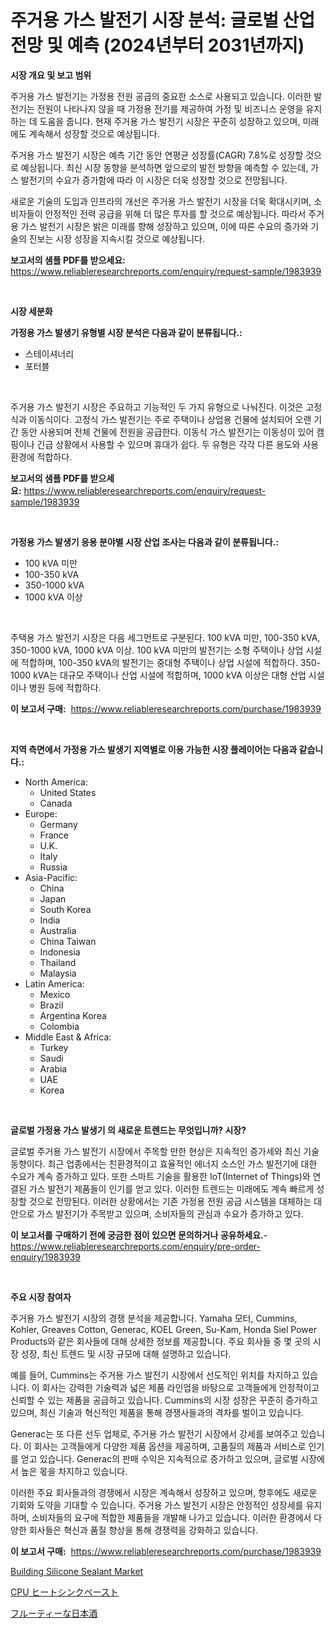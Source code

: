 <p><h1>주거용 가스 발전기 시장 분석: 글로벌 산업 전망 및 예측 (2024년부터 2031년까지)</h1></p><p><strong>시장 개요 및 보고 범위</strong></p>
<p><p>주거용 가스 발전기는 가정용 전원 공급의 중요한 소스로 사용되고 있습니다. 이러한 발전기는 전원이 나타나지 않을 때 가정용 전기를 제공하여 가정 및 비즈니스 운영을 유지하는 데 도움을 줍니다. 현재 주거용 가스 발전기 시장은 꾸준히 성장하고 있으며, 미래에도 계속해서 성장할 것으로 예상됩니다. </p><p>주거용 가스 발전기 시장은 예측 기간 동안 연평균 성장률(CAGR) 7.8%로 성장할 것으로 예상됩니다. 최신 시장 동향을 분석하면 앞으로의 발전 방향을 예측할 수 있는데, 가스 발전기의 수요가 증가함에 따라 이 시장은 더욱 성장할 것으로 전망됩니다. </p><p>새로운 기술의 도입과 인프라의 개선은 주거용 가스 발전기 시장을 더욱 확대시키며, 소비자들이 안정적인 전력 공급을 위해 더 많은 투자를 할 것으로 예상됩니다. 따라서 주거용 가스 발전기 시장은 밝은 미래를 향해 성장하고 있으며, 이에 따른 수요의 증가와 기술의 진보는 시장 성장을 지속시킬 것으로 예상됩니다.</p></p>
<p><strong>보고서의 샘플 PDF를 받으세요:</strong> <a href="https://www.reliableresearchreports.com/enquiry/request-sample/1983939">https://www.reliableresearchreports.com/enquiry/request-sample/1983939</a></p>
<p>&nbsp;</p>
<p><strong>시장 세분화</strong></p>
<p><strong>가정용 가스 발생기 유형별 시장 분석은 다음과 같이 분류됩니다.:</strong></p>
<p><ul><li>스테이셔너리</li><li>포터블</li></ul></p>
<p>&nbsp;</p>
<p><p>주거용 가스 발전기 시장은 주요하고 기능적인 두 가지 유형으로 나눠진다. 이것은 고정식과 이동식이다. 고정식 가스 발전기는 주로 주택이나 상업용 건물에 설치되어 오랜 기간 동안 사용되며 전체 건물에 전원을 공급한다. 이동식 가스 발전기는 이동성이 있어 캠핑이나 긴급 상황에서 사용할 수 있으며 휴대가 쉽다. 두 유형은 각각 다른 용도와 사용 환경에 적합하다.</p></p>
<p><strong>보고서의 샘플 PDF를 받으세요:</strong>&nbsp;<a href="https://www.reliableresearchreports.com/enquiry/request-sample/1983939">https://www.reliableresearchreports.com/enquiry/request-sample/1983939</a></p>
<p>&nbsp;</p>
<p><strong> 가정용 가스 발생기 응용 분야별 시장 산업 조사는 다음과 같이 분류됩니다.:</strong></p>
<p><ul><li>100 kVA 미만</li><li>100-350 kVA</li><li>350-1000 kVA</li><li>1000 kVA 이상</li></ul></p>
<p>&nbsp;</p>
<p><p>주택용 가스 발전기 시장은 다음 세그먼트로 구분된다. 100 kVA 미만, 100-350 kVA, 350-1000 kVA, 1000 kVA 이상. 100 kVA 미만의 발전기는 소형 주택이나 상업 시설에 적합하며, 100-350 kVA의 발전기는 중대형 주택이나 상업 시설에 적합하다. 350-1000 kVA는 대규모 주택이나 산업 시설에 적합하며, 1000 kVA 이상은 대형 산업 시설이나 병원 등에 적합하다.</p></p>
<p><strong>이 보고서 구매:</strong>&nbsp; <a href="https://www.reliableresearchreports.com/purchase/1983939">https://www.reliableresearchreports.com/purchase/1983939</a></p>
<p>&nbsp;</p>
<p><strong>지역 측면에서 가정용 가스 발생기 지역별로 이용 가능한 시장 플레이어는 다음과 같습니다.:</strong></p>
<p><ul>
    <li>
        North America:
        <ul>
            <li>United States</li>
            <li>Canada</li>
        </ul>
    </li>
    <li>
        Europe:
        <ul>
            <li>Germany</li>
            <li>France</li>
            <li>U.K.</li>
            <li>Italy</li>
            <li>Russia</li>
        </ul>
    </li>
    <li>
        Asia-Pacific:
        <ul>
            <li>China</li>
            <li>Japan</li>
            <li>South Korea</li>
            <li>India</li>
            <li>Australia</li>
            <li>China Taiwan</li>
            <li>Indonesia</li>
            <li>Thailand</li>
            <li>Malaysia</li>
        </ul>
    </li>
    <li>
        Latin America:
        <ul>
            <li>Mexico</li>
            <li>Brazil</li>
            <li>Argentina Korea</li>
            <li>Colombia</li>
        </ul>
    </li>
    <li>
        Middle East & Africa:
        <ul>
            <li>Turkey</li>
            <li>Saudi</li>
            <li>Arabia</li>
            <li>UAE</li>
            <li>Korea</li>
        </ul>
    </li>
    </ul></p>
<p>&nbsp;</p>
<p><strong>글로벌 가정용 가스 발생기 의 새로운 트렌드는 무엇입니까? 시장?</strong></p>
<p><p>글로벌 주거용 가스 발전기 시장에서 주목할 만한 현상은 지속적인 증가세와 최신 기술 동향이다. 최근 업종에서는 친환경적이고 효율적인 에너지 소스인 가스 발전기에 대한 수요가 계속 증가하고 있다. 또한 스마트 기술을 활용한 IoT(Internet of Things)와 연결된 가스 발전기 제품들이 인기를 얻고 있다. 이러한 트렌드는 미래에도 계속 빠르게 성장할 것으로 전망된다. 이러한 상황에서는 기존 가정용 전원 공급 시스템을 대체하는 대안으로 가스 발전기가 주목받고 있으며, 소비자들의 관심과 수요가 증가하고 있다.</p></p>
<p><strong>이 보고서를 구매하기 전에 궁금한 점이 있으면 문의하거나 공유하세요.</strong>- <a href="https://www.reliableresearchreports.com/enquiry/pre-order-enquiry/1983939">https://www.reliableresearchreports.com/enquiry/pre-order-enquiry/1983939</a></p>
<p>&nbsp;</p>
<p><strong>주요 시장 참여자</strong></p>
<p><p>주거용 가스 발전기 시장의 경쟁 분석을 제공합니다. Yamaha 모터, Cummins, Kohler, Greaves Cotton, Generac, KOEL Green, Su-Kam, Honda Siel Power Products와 같은 회사들에 대해 상세한 정보를 제공합니다. 주요 회사들 중 몇 곳의 시장 성장, 최신 트렌드 및 시장 규모에 대해 설명하고 있습니다.</p><p>예를 들어, Cummins는 주거용 가스 발전기 시장에서 선도적인 위치를 차지하고 있습니다. 이 회사는 강력한 기술력과 넓은 제품 라인업을 바탕으로 고객들에게 안정적이고 신뢰할 수 있는 제품을 공급하고 있습니다. Cummins의 시장 성장은 꾸준히 증가하고 있으며, 최신 기술과 혁신적인 제품을 통해 경쟁사들과의 격차를 벌이고 있습니다.</p><p>Generac는 또 다른 선두 업체로, 주거용 가스 발전기 시장에서 강세를 보여주고 있습니다. 이 회사는 고객들에게 다양한 제품 옵션을 제공하며, 고품질의 제품과 서비스로 인기를 얻고 있습니다. Generac의 판매 수익은 지속적으로 증가하고 있으며, 글로벌 시장에서 높은 몫을 차지하고 있습니다.</p><p>이러한 주요 회사들과의 경쟁에서 시장은 계속해서 성장하고 있으며, 향후에도 새로운 기회와 도약을 기대할 수 있습니다. 주거용 가스 발전기 시장은 안정적인 성장세를 유지하며, 소비자들의 요구에 적합한 제품들을 개발해 나가고 있습니다. 이러한 환경에서 다양한 회사들은 혁신과 품질 향상을 통해 경쟁력을 강화하고 있습니다.</p></p>
<p><strong>이 보고서 구매:</strong>&nbsp;&nbsp;<a href="https://www.reliableresearchreports.com/purchase/1983939">https://www.reliableresearchreports.com/purchase/1983939</a></p>
<p><p><a href="https://metal-farmhouse-e95.notion.site/Global-Building-Silicone-Sealant-Market-by-Types-Applications-and-Major-Players-with-Regional-Gro-aec391ef4b5a44e8a1122a1eee78a021">Building Silicone Sealant Market</a></p><p><a href="https://github.com/RodHoppe07/Market-Research-Report-List-1/blob/main/175879812517.md">CPU ヒートシンクペースト</a></p><p><a href="https://github.com/laurenreichert/Market-Research-Report-List-1/blob/main/542962712516.md">フルーティーな日本酒</a></p></p>
